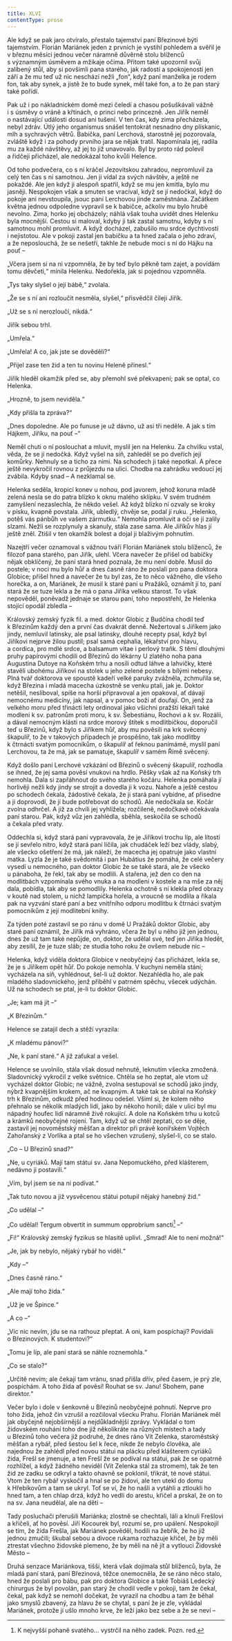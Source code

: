 ```yaml
---
title: XLVI
contentType: prose
---
```


Ale když se pak jaro otvíralo, přestalo tajemství paní Březinové býti tajemstvím. Florián Mariánek jeden z prvních je vystihl pohledem a svěřil je v březnu měsíci jednou večer náramně důvěrně stolu blíženců s významným úsměvem a mžikaje očima. Přitom také upozornil svůj zalíbený stůl, aby si povšimli pana starého, jak radostí a spokojeností jen září a že mu teď už nic neschází nežli „fon“, když paní manželka je rodem fon, tak aby synek, a jistě že to bude synek, měl také fon, a to že pan starý také pořídí.

Pak už i po nákladnickém domě mezi čeledí a chasou pošuškávali vážně i s úsměvy o vráně a křtinách, o princi nebo princezně. Jen Jiřík neměl o nastávající události dosud ani tušení. V ten čas, kdy zima přecházela, nebyl zdráv. Útlý jeho organismus snášel tentokrát nesnadno dny plískanic, mlh a sychravých větrů. Babička, paní Lerchová, starostně jej pozorovala, zvláště když i za pohody prvního jara se nějak tratil. Napomínala jej, radila mu za každé návštěvy, až jej to již unavovalo. Byl by proto rád polevil a řidčeji přicházel, ale nedokázal toho kvůli Helence.

Od toho podvečera, co s ní kráčel Jezovitskou zahradou, nepromluvil za celý ten čas s ní samotnou. Jen ji vídal za svých návštěv, a ještě ne pokaždé. Ale jen když ji alespoň spatřil, když se mu jen kmitla, bylo mu jasněji. Nespokojen však a smuten se vracíval, když se jí nedočkal, když do pokoje ani nevstoupila, jsouc paní Lerchovou jinde zaměstnána. Začátkem května jednou odpoledne vypravil se k babičce, ačkoliv mu bylo hrubě nevolno. Zima, horko jej obcházely; náhlá však touha uvidět dnes Helenku byla mocnější. Cestou si maloval, kdyby ji tak zastal samotnu, kdyby s ní samotnou mohl promluvit. A když docházel, zabušilo mu srdce dychtivostí i nejistotou. Ale v pokoji zastal jen babičku a ta hned začala o jeho zdraví, a že neposlouchá, že se nešetří, takhle že nebude moci s ní do Hájku na pouť –

„Včera jsem si na ni vzpomněla, že by teď bylo pěkně tam zajet, a povídám tomu děvčeti,“ mínila Helenku. Nedořekla, jak si pojednou vzpomněla.

„Tys taky slyšel o její bábě,“ zvolala.

„Že se s ní ani rozloučit nesměla, slyšel,“ přisvědčil čileji Jiřík.

„Už se s ní nerozloučí, nikdá.“

Jiřík sebou trhl.

„Umřela.“

„Umřela! A co, jak jste se dověděli?“

„Přijel zase ten žid a ten tu novinu Heleně přinesl.“

Jiřík hleděl okamžik před se, aby přemohl své překvapení; pak se optal, co Helenka.

„Hrozně, to jsem neviděla.“

„Kdy přišla ta zpráva?“

„Dnes dopoledne. Ale po funuse je už dávno, už asi tři neděle. A jak s tím Hájkem, Jiříku, na pouť –“

Neměl chuti o ní poslouchat a mluvit, myslil jen na Helenku. Za chvilku vstal, věda, že se jí nedočká. Když vyšel na síň, zahleděl se po dveřích její komůrky. Nehnuly se a ticho za nimi. Na schodech ji také nepotkal. A přece ještě nevykročil rovnou z průjezdu na ulici. Chodba na zahrádku vedoucí jej zvábila. Kdyby snad – A nezklamal se.

Helenka seděla, kropicí konev u nohou, pod javorem, jehož koruna mladě zelená nesla se do patra blízko k oknu malého sklípku. V svém trudném zamyšlení nezaslechla, že někdo vešel. Až když blízko ní ozvaly se kroky v písku, kvapně povstala. Jiřík, ubledlý, chvěje se, podal jí ruku. „Helenko, potěš vás pánbůh ve vašem zármutku.“ Nemohla promluvit a oči se jí zalily slzami. Nežli se rozplynuly a skanuly, stála zase sama. Ale Jiříkův hlas jí ještě zněl. Ztišil v ten okamžik bolest a dojal ji blaživým pohnutím.

Nazejtří večer oznamoval s vážnou tváří Florián Mariánek stolu blíženců, že filozof pana starého, pan Jiřík, ulehl. Včera navečer že přišel od babičky nějak obklíčený, že paní stará hned poznala, že mu není dobře. Musil do postele; v noci mu bylo hůř a dnes časně ráno že poslali pro pana doktora Globice; přišel hned a navečer že tu byl zas, že to něco vážného, dle všeho horečka, a on, Mariánek, že musil k staré paní u Pražáků, oznámit jí to, paní stará že se tuze lekla a že má o pana Jiříka velkou starost. To však nepověděl, poněvadž jednaje se starou paní, toho nepostřehl, že Helenka stojící opodál zbledla –

Královský zemský fyzik fil. a med. doktor Globic z Budčína chodil teď k Březinům každý den a první čas dvakrát denně. Nežertoval s Jiříkem jako jindy, nemluvil latinsky, ale psal latinsky, dlouhé recepty psal, když byl Jiříkovi nejprve žilou pustil; psal samá cephalia, lékařství pro hlavu, a cordica, pro mdlé srdce, a balsamum vitae i perlový traňk. S těmi dlouhými pruhy papírovými chodili od Březinů do lékárny U zlatého noha pana Augustina Dutoye na Koňském trhu a nosili odtud láhve a lahvičky, které stavěli ubohému Jiříkovi na stolek u jeho zelené postele s bílými nebesy. Plná tvář doktorova ve spoustě kadeří velké paruky zvážněla, zchmuřila se, když Březina i mladá macecha úzkostně se venku ptali, jak je. Doktor netěšil, nesliboval, spíše na horší připravoval a jen opakoval, ať dávají nemocnému medicíny, jak napsal, a v pomoc boží ať doufají. On, jenž za velkého moru před třinácti lety ordinoval jako všichni pražští lékaři také modlení k sv. patronům proti moru, k sv. Šebestiánu, Rochovi a k sv. Rozálii, a dával nemocným klásti na srdce morový štítek s modlitbičkou, doporučil teď u Březinů, když bylo s Jiříkem hůř, aby mu pověsili na krk svěcený škapulíř, to že v takových případech je prospěšno, tak jako modlitby k čtrnácti svatým pomocníkům, o škapulíř ať řeknou panímámě, myslil paní Lerchovou, ta že má, jak se pamatuje, škapulíř v samém Římě svěcený.

Když došlo paní Lerchové vzkázání od Březinů o svěcený ška­pulíř, rozhodla se ihned, že jej sama pověsí vnukovi na hrdlo. Pěšky však až na Koňský trh nemohla. Dala si zapřáhnout do svého starého kočáru. Helenka pomáhala jí horlivěji nežli kdy jindy se strojit a dovedla ji k vozu. Nahoře a ještě cestou po schodech čekala, žádostivě čekala, že ji stará paní vybídne, ať přisedne a ji doprovodí, že jí bude potřebovat do schodů. Ale nedočkala se. Kočár zvolna odhrčel. A již za chvíli jej vyhlížela; rozčileně, nedočkavě očekávala paní starou. Pak, když vůz jen zahlédla, sběhla, seskočila se schodů a čekala před vraty.

Oddechla si, když stará paní vypravovala, že je Jiříkovi trochu líp, ale lítostí se jí sevřelo nitro, když stará paní líčila, jak chudáček leží bez vlády, slabý, ale všecko ošetření že má, jak náleží, že macecha jej opatruje jako vlastní matka. Lyzla že je také svědomitá i pan Hubátius že pomáhá, že celé večery vysedí u nemocného, pan doktor Globic že se také stará, ale že všecko u pánaboha, že řekl, tak aby se modlili. A stařena, jež den co den na modlitbách vzpomínala svého vnuka a na modlení v kostele a na mše za něj dala, pobídla, tak aby se pomodlily. Helenka ochotně s ní klekla před obrazy v koutě nad stolem, u nichž lampička hořela, a vroucně se modlila a říkala pak na vyzvání staré paní a bez vnitřního odporu modlitbu k čtrnáci svatým pomocníkům z její modlitební knihy.

Za týden poté zastavil se po ránu v domě U Pražáků doktor Globic, aby staré paní oznámil, že Jiřík má vyhráno, včera že byl u něho již jen jednou, dnes že už tam také nepůjde, on, doktor, že udělal své, teď jen Jiříka hledět, aby zesílil, že je tuze sláb; ze studia toho roku že ovšem nebude nic –

Helenka, když viděla doktora Globice v neobyčejný čas přicházet, lekla se, že je s Jiříkem opět hůř. Do pokoje nemohla. V kuchyni neměla stání; vycházela na síň, vyhlédnout, šel-li už doktor. Nezahlédla ho, ale pak mladého sladovnického, jenž přiběhl v patrném spěchu, všecek udýchán. Už na schodech se ptal, je-li tu doktor Globic.

„Je; kam má jít –“

„K Březinům.“

Helence se zatajil dech a stěží vyrazila:

„K mladému pánovi?“

„Ne, k paní staré.“ A již zaťukal a vešel.

Helence se uvolnilo, stála však dosud nehnutě, leknutím všecka zmožená. Sladovnický vykročil z velké světnice. Chtěla se ho zeptat, ale vtom už vycházel doktor Globic; ne vážně, zvolna sestupoval se schodů jako jindy, nýbrž kvapnějším krokem, ač ne kvapným. A také tak se ubíral na Koňský trh k Březinům, odkudž před hodinou odešel. Všiml si, že kolem něho přehnalo se několik mladých lidí, jako by někoho honili; dále v ulici byl mu nápadný houfec lidí náramně živě rokující. A dole na Koňském trhu u kotců a krámků neobyčejné rojení. Tam, když už se chtěl zeptati, co se děje, zastavil jej novoměstský měšťan a direktor při právě konířském Vojtěch Zahořanský z Vorlíka a ptal se ho všechen vzrušený, slyšel-li, co se stalo.

„Co – U Březinů snad?“

„Ne, u cyriáků. Mají tam státui sv. Jana Nepomuckého, před klášterem, nedávno ji postavili.“

„Vím, byl jsem se na ni podívat.“

„Tak tuto novou a již vysvěcenou státui potupil nějaký hanebný žid.“

„Co udělal –“

„Co udělal! Tergum obvertit in summum opprobrium sancti[^51] –“

„Fi!“ Královský zemský fyzikus se hlasitě uplivl. „Smrad! Ale to není možná!“

„Je, jak by nebylo, nějaký rybář ho viděl.“

„Kdy –“

„Dnes časně ráno.“

„Ale mají toho žida.“

„Už je ve Špince.“

„A co –“

„Víc nic nevím, jdu se na rathouz přeptat. A oni, kam pospíchají? Povídali o Březinových. K studentovi?“

„Tomu je líp, ale paní stará se náhle roznemohla.“

„Co se stalo?“

„Určitě nevím; ale čekají tam vránu, snad přišla dřív, před časem, je prý zle, pospíchám. A toho žida ať pověsí! Rouhat se sv. Janu! Sbohem, pane direktor.“

Večer bylo i dole v šenkovně u Březinů neobyčejné pohnutí. Neprve pro toho žida, jehož čin vzrušil a rozčiloval všecku Prahu. Florián Mariánek měl jak obyčejně nejobšírnější a nejdůkladnější zprávy. Vykládal o tom židovském rouhání toho dne již několikráte na různých místech a tady u Březinů toho večera již podruhé, že dnes ráno Vít Zelenka, staroměstský měšťan a rybář, před šestou šel k řece, nikde že nebylo člověka, ale najednou že zahlédl před novou státui na plácku před klášterem cyriáků žida, Frešl se jmenuje, a ten Frešl že se podíval na státui, pak že se opatrně rozhlížel, a když žádného neviděl (Vít Zelenka stál za stromem), tak že ten žid ze zadku se odkryl a takto ohavně se poklonil, třikrát, té nové státui. Vtom že ten rybář vyskočil a hnal se po židovi, ale ten utekl do domu k Hřebíkovům a tam se ukryl. Toť se ví, že ho našli a vytáhli a ztloukli ho hned tam, a ten chlap drzá, když ho vedli do arestu, křičel a prskal, že on to na sv. Jana neudělal, ale na děti –

Tady posluchači přerušili Mariánka; zlostně se chechtali, láli a klnuli Frešlovi a křičeli, ať ho pověsí. Jiří Kocourek byl, rozumí se, pro upálení. Nespokojil se tím, že žida Frešla, jak Mariánek pověděl, hodili na žebřík, že ho již jednou zmučili; škubal sebou a divoce rukama rozhazuje křičel, že by měli ztrestat všechno židovské plemeno, že by měli na ně jít a vytlouci Židovské Město –

Druhá senzace Mariánkova, tišší, která však dojímala stůl blíženců, byla, že mladá paní stará, paní Březinová, těžce onemocněla, že se ráno něco stalo, hned že poslali pro bábu, pak pro doktora Globice a také Tobiáš Ledecký chirurgus že byl povolán, pan starý že chodil vedle v pokoji, tam že čekal, čekal, pak když se nemohl dočekat, že vyrazil na chodbu a tam že běhal jako smyslů zbavený, za hlavu že se chytal, s paní že je zle, vykládal Mariánek, protože jí ušlo mnoho krve, že leží jako bez sebe a že se neví –

[^51]: K nejvyšší pohaně svatého… vystrčil na něho zadek. Pozn. red.
